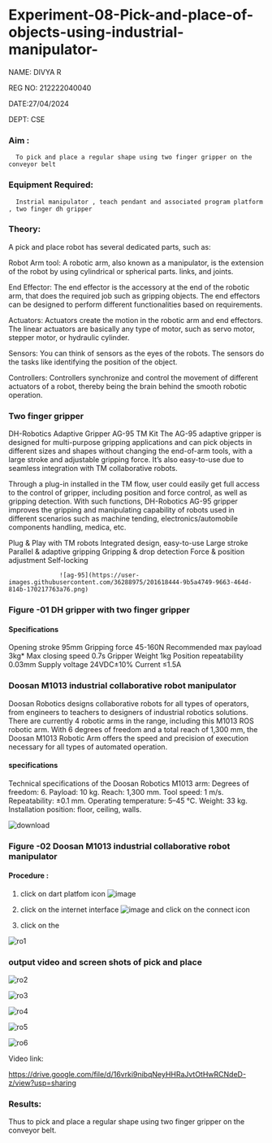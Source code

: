 # Experiment-08-Pick-and-place-of-objects-using-industrial-manipulator-

NAME: DIVYA R

REG NO: 212222040040

DATE:27/04/2024

DEPT: CSE

### Aim :
      To pick and place a regular shape using two finger gripper on the conveyor belt 
### Equipment Required: 
      Instrial manipulator , teach pendant and associated program platform , two finger dh gripper 
      
### Theory: 

A pick and place robot has several dedicated parts, such as:

Robot Arm tool: A robotic arm, also known as a manipulator, is the extension of the robot by using cylindrical or spherical parts. links, and joints.

End Effector: The end effector is the accessory at the end of the robotic arm, that does the required job such as gripping objects. The end effectors can be designed to perform different functionalities based on requirements.

Actuators: Actuators create the motion in the robotic arm and end effectors. The linear actuators are basically any type of motor, such as servo motor, stepper motor, or hydraulic cylinder.

Sensors: You can think of sensors as the eyes of the robots. The sensors do the tasks like identifying the position of the object.

Controllers: Controllers synchronize and control the movement of different actuators of a robot, thereby being the brain behind the smooth robotic operation.


### Two finger gripper 

DH-Robotics
Adaptive Gripper AG-95 TM Kit
The AG-95 adaptive gripper is designed for multi-purpose gripping applications and can pick objects in different sizes and shapes without changing the end-of-arm tools, with a large stroke and adjustable gripping force. It’s also easy-to-use due to seamless integration with TM collaborative robots.

Through a plug-in installed in the TM flow, user could easily get full access to the control of gripper, including position and force control, as well as gripping detection. With such functions, DH-Robotics AG-95 gripper improves the gripping and manipulating capability of robots used in different scenarios such as machine tending, electronics/automobile components handling, medica, etc.

Plug & Play with TM robots
Integrated design, easy-to-use
Large stroke
Parallel & adaptive gripping
Gripping & drop detection
Force & position adjustment
Self-locking

                  ![ag-95](https://user-images.githubusercontent.com/36288975/201618444-9b5a4749-9663-464d-814b-170217763a76.png)
### Figure -01 DH gripper with two finger gripper 

#### Specifications

Opening stroke	95mm
Gripping force 	45-160N
Recommended max payload	3kg*
Max closing speed	0.7s
Gripper Weight	1kg
Position repeatability	0.03mm
Supply voltage	24VDC±10%
Current	≤1.5A



### Doosan M1013 industrial collaborative robot manipulator 
Doosan Robotics designs collaborative robots for all types of operators, from engineers to teachers to designers of industrial robotics solutions. There are currently 4 robotic arms in the range, including this M1013 ROS robotic arm. With 6 degrees of freedom and a total reach of 1,300 mm, the Doosan M1013 Robotic Arm offers the speed and precision of execution necessary for all types of automated operation.

#### specifications 
Technical specifications of the Doosan Robotics M1013 arm:
Degrees of freedom: 6.
Payload: 10 kg.
Reach: 1,300 mm.
Tool speed: 1 m/s.
Repeatability: ±0.1 mm.
Operating temperature: 5–45 °C.
Weight: 33 kg.
Installation position: floor, ceiling, walls.



![download](https://user-images.githubusercontent.com/36288975/201624230-89cc83ff-cecd-49ea-84c6-c67066e9d157.jpg)

### Figure -02 Doosan M1013 industrial collaborative robot manipulator 

#### Procedure : 

1. click on dart platfom icon ![image](https://user-images.githubusercontent.com/36288975/201621038-f1248586-5c20-40fd-8a74-68c7d8b44939.png)
2. click on the internet interface 
![image](https://user-images.githubusercontent.com/36288975/201621235-3b8b46a9-3c19-4207-9ea2-6a7954eb6135.png)
and click on the connect icon 

3. click on the

![ro1](https://github.com/divyadivya10/Experiment-08-Pick-and-place-of-objects-using-industrial-manipulator-/assets/119560271/791cdadf-8a6c-48ef-9558-8c184c5881de)



















### output video and screen shots of pick and place 

![ro2](https://github.com/divyadivya10/Experiment-08-Pick-and-place-of-objects-using-industrial-manipulator-/assets/119560271/928e3ae6-3a61-490e-8282-b3b48421e8dc)

![ro3](https://github.com/divyadivya10/Experiment-08-Pick-and-place-of-objects-using-industrial-manipulator-/assets/119560271/b80fe458-cb3b-4046-b8e3-4e46203b44ec)

![ro4](https://github.com/divyadivya10/Experiment-08-Pick-and-place-of-objects-using-industrial-manipulator-/assets/119560271/85433e54-4e76-4cd4-8039-038d12b56e70)

![ro5](https://github.com/divyadivya10/Experiment-08-Pick-and-place-of-objects-using-industrial-manipulator-/assets/119560271/83994796-5b58-4e8e-b39b-0ecd5b6d56bf)

![ro6](https://github.com/divyadivya10/Experiment-08-Pick-and-place-of-objects-using-industrial-manipulator-/assets/119560271/9ec4cd9a-59bf-4b36-84e2-ceba7f11ed65)








Video link:

https://drive.google.com/file/d/16vrki9nibqNeyHHRaJvtOtHwRCNdeD-z/view?usp=sharing

### Results:

Thus to pick and place a regular shape using two finger gripper on the conveyor belt.










